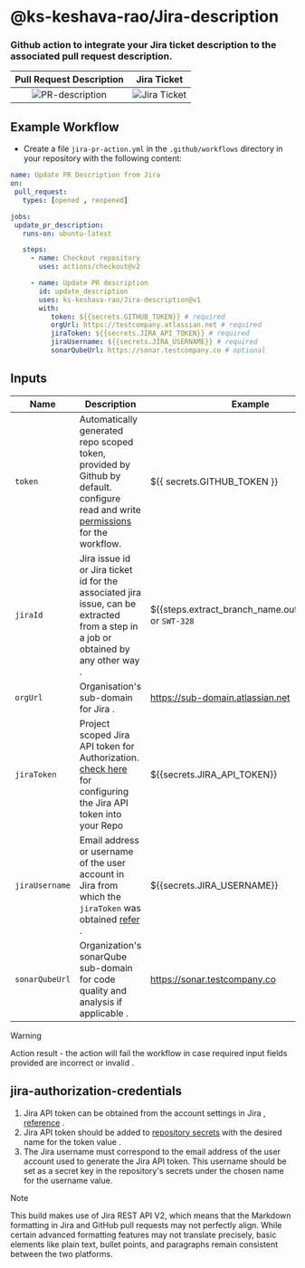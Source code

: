 # @ks-keshava-rao/Jira-description

### Github action to integrate your Jira ticket description to the associated pull request description.

Pull Request Description      |   Jira Ticket         
:-------------------------:|:-------------------------:
![PR-description](PR-description.png) | ![Jira Ticket](Jira-Ticket.png)

## Example Workflow 
- Create a file `jira-pr-action.yml` in the `.github/workflows` directory in your repository with the following content:
  
```yaml
name: Update PR Description from Jira 
on:
 pull_request:
   types: [opened , reopened]

jobs:
 update_pr_description:
   runs-on: ubuntu-latest

   steps:
     - name: Checkout repository
       uses: actions/checkout@v2

     - name: Update PR description 
       id: update_description
       uses: ks-keshava-rao/Jira-description@v1
       with:
          token: ${{secrets.GITHUB_TOKEN}} # required
          orgUrl: https://testcompany.atlassian.net # required
          jiraToken: ${{secrets.JIRA_API_TOKEN}} # required
          jiraUsername: ${{secrets.JIRA_USERNAME}} # required
          sonarQubeUrl: https://sonar.testcompany.co # optional
```
## Inputs

| Name | Description | Example | Required |
| --- | --- | --- | --- |
| `token` | Automatically generated repo scoped token, provided by Github by default. configure read and write [permissions](https://github.blog/changelog/2021-04-20-github-actions-control-permissions-for-github_token/#setting-the-default-permissions-for-the-organization-or-repository) for the workflow. | ${{ secrets.GITHUB_TOKEN }} | Yes |
| `jiraId` | Jira issue id or Jira ticket id for the associated jira issue, can be extracted from a step in a job or obtained by any other way . | ${{steps.extract_branch_name.outputs.jira_id}} or `SWT-328` | Yes |
| `orgUrl` | Organisation's sub-domain for Jira .| https://sub-domain.atlassian.net | Yes |
| `jiraToken` | Project scoped Jira API token for Authorization. [check here](#jira-authorization-credentials) for configuring the Jira API token into your Repo | ${{secrets.JIRA_API_TOKEN}} | Yes |
| `jiraUsername` | Email address or  username of the user account in Jira from which the `jiraToken` was obtained  [refer](#jira-authorization-credentials) . | ${{secrets.JIRA_USERNAME}} | Yes |
| `sonarQubeUrl` | Organization's  sonarQube sub-domain for code quality and analysis if applicable .  | https://sonar.testcompany.co | No |

> [!WARNING]  
>Action result - the action will fail the workflow in case required input fields provided are incorrect or invalid .

## jira-authorization-credentials 
1. Jira API token can be obtained from the account settings in Jira , [reference](https://support.atlassian.com/atlassian-account/docs/manage-api-tokens-for-your-atlassian-account/) .
2.  Jira API token should be added to [repository secrets](https://docs.github.com/en/actions/security-guides/using-secrets-in-github-actions#creating-secrets-for-a-repository) with the desired name for the token value .
3.  The Jira username must correspond to the email address of the user account used to generate the Jira API token. This username should be set as a secret key in the repository's secrets under the chosen name for the username value.

> [!NOTE]
> This build makes use of Jira REST API V2, which means that the Markdown formatting in Jira and GitHub pull requests may not perfectly align. While certain advanced formatting features may not translate precisely, basic elements like plain text, bullet points, and paragraphs remain consistent between the two platforms.









